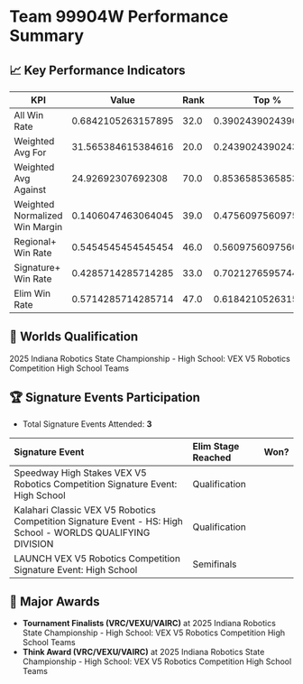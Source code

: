 # Team 99904W Performance Summary

## 📈 Key Performance Indicators
| KPI | Value | Rank | Top % |
| --- | ----- | ---- | ----- |
| All Win Rate | 0.6842105263157895 | 32.0 | 0.3902439024390244 |
| Weighted Avg For | 31.565384615384616 | 20.0 | 0.24390243902439024 |
| Weighted Avg Against | 24.92692307692308 | 70.0 | 0.8536585365853658 |
| Weighted Normalized Win Margin | 0.1406047463064045 | 39.0 | 0.47560975609756095 |
| Regional+ Win Rate | 0.5454545454545454 | 46.0 | 0.5609756097560976 |
| Signature+ Win Rate | 0.4285714285714285 | 33.0 | 0.7021276595744681 |
| Elim Win Rate | 0.5714285714285714 | 47.0 | 0.618421052631579 |


## 🎯 Worlds Qualification
2025 Indiana Robotics State Championship - High School: VEX V5 Robotics Competition High School Teams

## 🏆 Signature Events Participation
- Total Signature Events Attended: **3**

| Signature Event | Elim Stage Reached | Won? |
|:----------------|:-------------------|:----|
| Speedway High Stakes VEX V5 Robotics Competition Signature Event: High School | Qualification |  |
| Kalahari Classic VEX V5 Robotics Competition Signature Event - HS: High School - WORLDS QUALIFYING DIVISION | Qualification |  |
| LAUNCH VEX V5 Robotics Competition Signature Event: High School | Semifinals |  |


## 🥇 Major Awards
- **Tournament Finalists (VRC/VEXU/VAIRC)** at 2025 Indiana Robotics State Championship - High School: VEX V5 Robotics Competition High School Teams
- **Think Award (VRC/VEXU/VAIRC)** at 2025 Indiana Robotics State Championship - High School: VEX V5 Robotics Competition High School Teams

